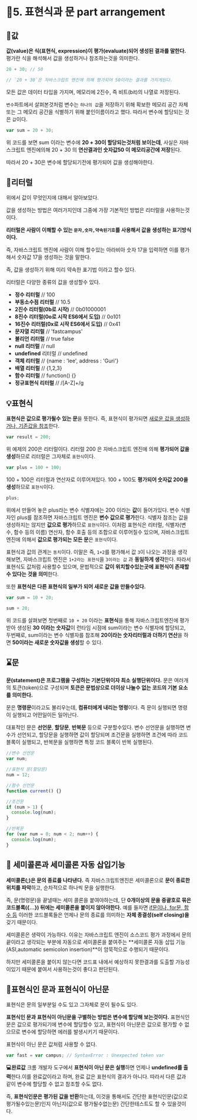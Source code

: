 # 🎈5. 표현식과 문 part arrangement

## 🔎값

**값(value)은 식(표현식, expression)이 평가(evaluate)되어 생성된 결과를 말한다.**
평가란 식을 해석해서 값을 생성하거나 참조하는것을 의미한다.

```JAVASCRIPT
20 + 30; // 50

// `20 + 30`은 자바스크립트 엔진에 의해 평가되어 50이라는 결과를 가지게된다.
```

모든 값은 데이터 타입을 가지며, 메모리에 2진수, 즉 비트(bit)의 나열로 저장된다.

`변수`파트에서 살펴본것처럼 변수는 `하나의 값`을 저장하기 위해 확보한 메모리 공간 자체 또는 그 메모리 공간을 식별하기 위해 붙인이름이라고 했다. 따라서 변수에 할당되는 것은 `값`이다.

```JAVASCRIPT
var sum = 20 + 30;
```

위 코드를 보면 sum 이라는 변수에 **20 + 30이 할당되는것처럼 보이는데**, 사실은 자바스크립트 엔진에의해 20 + 30 의 **연산결과인 숫자값50 이 메모리공간에 저장**된다.

따라서 20 + 30은 변수에 할당되기전에 평가되어 값을 생성해야한다.

## 📌리터럴

위에서 값이 무엇인지에 대해서 알아보았다.

값을 생성하는 방법은 여러가지인데 그중에 가장 기본적인 방법은 리터럴을 사용하는것이다.

**리터럴은 사람이 이해할 수 있는 `문자,숫자,약속된기호`를 사용해서 값을 생성하는 표기방식이다.**

즉, 자바스크립트 엔진에 사람이 이해 할수있는 아라비아 숫자 17을 입력하면 이를 평가해서 숫자값 17을 생성하는 것을 말한다.

즉, 값을 생성하기 위해 미리 약속한 표기법 이라고 할수 있다.

리터럴은 다양한 종류의 값을 생성할수 있다.

- **정수 리터럴** // 100
- **부동소수점 리터럴** // 10.5
- **2진수 리터럴(0b로 시작)** // 0b01000001
- **8진수 리터럴(0o로 시작 ES6에서 도입)** // 0o101
- **16진수 리터럴(0x로 시작 ES6에서 도입)** // 0x41
- **문자열 리터럴** // 'fastcampus'
- **불리언 리터럴** // true false
- **null 리터럴** // null
- **undefined** 리터럴 // undefined
- **객체 리터럴** // {name : 'lee', address : 'Guri'}
- **배열 리터럴** // {1,2,3}
- **함수 리터럴** // function() {}
- **정규표현식 리터럴** // /[A-Z]+/g

## 💡표현식

**표현식은 값으로 평가될수 있는 문**을 뜻한다. 즉, 표현식이 평가되면 <u>새로운 값을 생성하거나, 기존값을 참조</u>한다.

```javascript
var result = 200;
```

위 예제의 200은 리터럴이다. 리터럴 200 은 자바스크립트 엔진에 의해 **평가되어 값을 생성**하므로 리터럴은 그자체로 `표현식`이다.

```javascript
var plus = 100 + 100;
```

100 + 100은 리터럴과 연산자로 이루어져있다. 100 + 100도 **평가되어 숫자값 200을 생성**하므로 `표현식`이다.

```javascript
plus;
```

위에서 만들어 놓은 plus라는 변수 식별자에는 200 이라는 **값**이 들어가있다.
변수 식별자인 plus를 참조하면 자바스크립트 엔진은 **변수 값으로 평가**한다.
식별자 참조는 값을 생성하지는 않지만 **값으로 평가**하므로 `표현식`이다.
이처럼 표현식은 리터럴, 식별자(변수, 함수 등의 이름) 연산자, 함수 호출 등의 조합으로 이루어질수 있으며, 자바스크립트 엔진에 의해서 **값으로 평가되는 모든 문**은 `표현식`이다.

표현식과 값의 관계는 `동치`이다. 이말은 즉, `1+2`를 평가해서 값 `3`이 나오는 과정을 생각해보면, 자바스크립트 엔진은 `1+2라는 표현식`을 `3이라는 값` 과 **동일하게 생각**한다. 따라서 표현식도 값처럼 사용할수 있으며, 문법적으로 **값이 위치할수있는곳에 표현식이 존재할수 있다는 것을 의미**한다.

또한 **표현식은 다른 표현식의 일부가 되어 새로운 값을 만들수있다.**

```javascript
var sum = 10 + 20;

sum + 20;
```

위 코드를 살펴보면
첫번째로 `10 + 20` 이라는 **표현식**을 통해 자바스크립트엔진에 평가받아 생성된 **30 이라는 숫자값**이 런타임 시점에 sum이라는 변수 식별자에 할당되고, 두번째로, sum이라는 변수 식별자를 참조해 **20이라는 숫자리터럴과 더하기 연산**을 하면 **50이라는 새로운 숫자값을 생성**할 수 있다.

## ⌛문

**문(statement)은 프로그램을 구성하는 기본단위이자 최소 실행단위이다.**
문은 여러개의 토큰(token)으로 구성되며 **토큰은 문법상으로 더이상 나눌수 없는 코드의 기본 요소를 의미한다.**

문은 **명령문**이라고도 불리우는데, **컴퓨터에게 내리는 명령**이다. 즉 문이 실행되면 명령이 실행되고 어떤일이든 일어난다.

대표적인 문은 **선언문**, **할당문**, **반복문** 등으로 구분할수있다.
변수 선언문을 실행하면 변수가 선언되고, 할당문을 실행하면 값이 할당되며 조건문을 실행하면 조건에 따라 코드블록이 실행되고, 반복문을 실행하면 특정 코드 블록이 반복 실행된다.

```javascript
//변수 선언문
var num;

//표현식 문(할당문)
num = 12;

//함수 선언문
function current() {}

//조건문
if (num > 1) {
  console.log(num);
}

//반복문
for (var num = 0; num < 2; num++) {
  console.log(num);
}
```

## 📎 세미콜론과 세미콜론 자동 삽입기능

**세미콜론(;)은 문의 종료를 나타낸다.** 즉 자바스크립트엔진은 세미콜론으로 **문이 종료한 위치를 파악**하고, 순차적으로 하나씩 문을 실행한다.

즉, 문(명령문)을 끝낼때는 세미 콜론을 붙여야하는데, 단 **0개이상의 문을 중괄호로 묶은 코드블록({...}) 뒤에는 세미콜론을 붙이지 않아야한다.** 예를 들자면 <u>if문이나, for문, 함수 등</u> 이러한 코드블록들은 언제나 문의 종료를 의미하는 **자체 종결성(self closing)을** 갖기 때문이다.

세미콜론은 생략이 가능하다. 이유는 자바스크립트 엔진이 소스코드 평가 과정에서 문의 끝이라고 생각되는 부분에 자동으로 세미콜론을 붙여주는 **세미콜론 자동 삽입 기능(ASI,automatic semicolon insertion)**이 암묵적으로 수행되기 때문이다.

하지만 세미콜론을 붙이지 않는다면 코드표 내에서 예상하지 못한결과를 도출할 가능성이있기 때문에 붙여서 사용하는것이 좋다고 판단된다.

## 🔨표현식인 문과 표현식이 아닌문

표현식은 문의 일부분일 수도 있고 그자체로 문이 될수도 있다.

**표현식인 문과 표현식이 아닌문을 구별하는 방법은 변수에 할당해 보는것이다.**
표현식인 문은 값으로 평가되기에 변수에 할당할수 있고, 표현식이 아닌문은 값으로 평가할 수 없으므로 변수에 할당하면 에러를 발생시키기 때문이다.

표현식이 아닌 문은 값처럼 사용할 수 없다.

```javascript
var fast = var campus; // SyntaxError : Unexpected token var
```

**💻완료값**
크롬 개발자 도구에서 **표현식이 아닌 문은 실행**하면 언제나 **undefined를 출력**한다.이를 완료값이라고 하며, 완료 값은 표현식의 결과가 아니다. 따라서 다른 값과 같이 변수에 할당할 수 없고 참조할 수도 없다.

즉, **표현식인문은 평가된 값을 반환**하는데, 이것을 통해서도 간단한 표현식인문(값으로 평가될수있는문)인지 아닌지(값으로 평가될수없는문) 간단한테스트도 할 수 있을것이다.
